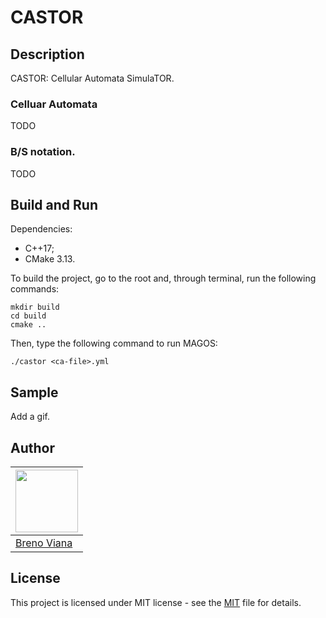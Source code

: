 # CASTOR

## Description

CASTOR: Cellular Automata SimulaTOR.

### Celluar Automata

TODO

### B/S notation.

TODO

## Build and Run

Dependencies:

- C++17;
- CMake 3.13.

To build the project, go to the root and, through terminal, run the following commands:

```
mkdir build
cd build
cmake ..
```

Then, type the following command to run MAGOS:

```
./castor <ca-file>.yml
```

## Sample

Add a gif.

## Author

[<img src="https://avatars2.githubusercontent.com/u/17532418?v=3&s=400" width="100"/>](https://github.com/brenov) |
---|
[Breno Viana](https://github.com/brenov) |

## License

This project is licensed under MIT license - see the [MIT](LICENSE) file for details.
